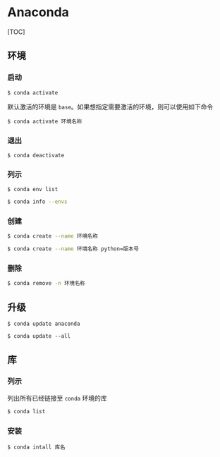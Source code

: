 # Anaconda

[TOC]

## 环境

### 启动

```shell
$ conda activate
```

默认激活的环境是 `base`。如果想指定需要激活的环境，则可以使用如下命令

```shell
$ conda activate 环境名称
```

### 退出

```shell
$ conda deactivate
```

### 列示

```shell
$ conda env list
```

```bash
$ conda info --envs
```

### 创建

```bash
$ conda create --name 环境名称
```

```bash
$ conda create --name 环境名称 python=版本号
```

### 删除

```bash
$ conda remove -n 环境名称
```

## 升级

```shell
$ conda update anaconda
```

```shell
$ conda update --all
```

## 库

### 列示

列出所有已经链接至 `conda` 环境的库

```bash
$ conda list
```

### 安装

```shell
$ conda intall 库名
```

